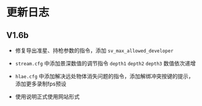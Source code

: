 # 更新日志

## V1.6b

- 修复导出准星、持枪参数的指令，添加 `sv_max_allowed_developer`

- `stream.cfg` 中添加景深数值的调节指令 `depth1` `depth2` `depth3` 数值依次递增

- `hlae.cfg` 中添加解决远处物体消失问题的指令，添加解绑冲突按键的提示，添加更多录制fps预设

- 使用说明正式使用网站形式
